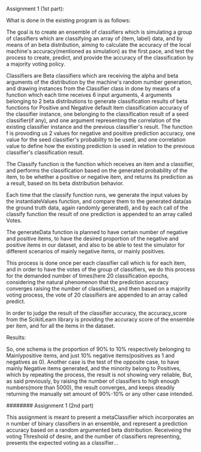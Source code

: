 





Assignment 1 (1st part):



What is done in the existing program is as follows:

The goal is to create an ensemble of classifiers which is simulating a group of classifiers which are classifying an array of (item, label) data, and by means of an beta distribution, aiming to calculate the accuracy of the local machine's accuracy(mentioned as simulation) as the first pace, and test the process to create, predict, and provide the accuracy of the classification by a majority voting policy.

Classifiers are Beta classifiers which are receiving the alpha and beta arguments of the distribution by the machine's random number generation, and drawing instances from the Classifier class in done by means of a function which each time receives 6 input arguments, 4 arguments belonging to 2 beta distributions to generate classification results of beta functions for Positive and Negative default item classification accuracy of the classifier instance, one belonging to the classification result of a seed classifier(if any), and one argument representing the correlation of the existing classifier instance and the previous classifier's result. The function f is provoding us 2 values for negative and positive prediction accuracy, one value for the seed classifier's probability to be used, and one correlation value to define how the existing prediction is used in relation to the previous classifier's classification result.

The Classify function is the function which receives an item and a classifier, and performs the classification based on the generated probability of the item, to be whether a positive or negative item, and returns its prediction as a result, based on its beta distribution behavior.

Each time that the classify function runs, we generate the input values by the instantiateValues function, and compare them to the generated data(as the ground truth data, again randomly generated), and by each call of the classify function the result of one prediction is appended to an array called Votes.

The generateData function is planned to have certain number of negative and positive items, to have the desired proportion of the negative and positive items in our dataset, and also to be able to test the simulator for different scenarios of mainly negative items, or mainly positives.

This process is done once per each classifier call which is for each item, and in order to have the votes of the group of classifiers, we do this process for the demanded number of times(here 20 classification epochs, considering the natural phenomenon that the prediction accuracy converges raising the number of classifiers), and then based on a majority voting process, the vote of 20 classifiers are appended to an array called predict.

In order to judge the result of the classifier accuracy, the accuracy_score from the ScikitLearn library is providing the accuracy score of the ensemble per item, and for all the items in the dataset.



Results:

So, one schema is the proportion of 90% to 10% respectively belonging to Mainlypositive items, and just 10% negative items(positives as 1 and negatives as 0).
Another case is the test of the opposite case, to have mainly Negative items generated, and the minority belong to Positives, which by repeating the process, the result is not showing very reliable, But, as said previously, by raising the number of classifiers to high enough numbers(more than 5000), the result converges, and keeps steadily returning the manually set amount of 90%-10% or any other case intended.











########     Assignment 1 (2nd part)





This assignment is meant to present a metaClassifier which incorporates 
an n number of binary classifiers in an ensemble, and represent a prediction accuracy
based on a random argumented beta distribution.
Receiveing the voting Threshold of desire, and the number of classifiers representing, 
presents the expected voting as a classifier...

